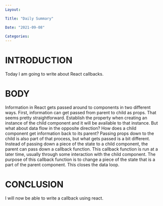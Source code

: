 ```yaml
---
Layout:

Title: "Daily Summary"

Date: "2021-09-08"

Categories:
---
```


# INTRODUCTION
Today I am going to write about React callbacks.

# BODY
Information in React gets passed around to components in two different ways. First, information can get passed from parent to child as props. That seems pretty straightforward. Establish the property when creating an instance of the child component and it will be available to that instance. But what about data flow in the opposite direction? How does a child component get information back to its parent? Passing props down to the child is also part of that process, but what gets passed is a bit different.
Instead of passing down a piece of the state to a child component, the parent can pass down a callback function. This callback function is run at a later time, usually through some interaction with the child component. The purpose of this callback function is to change a piece of the state that is a part of the parent component. This closes the data loop.

# CONCLUSION
I will now be able to write a callback using react.